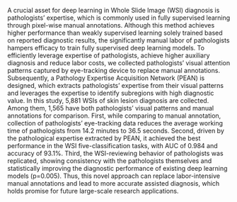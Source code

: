 A crucial asset for deep learning in Whole Slide Image (WSI) diagnosis is pathologists’ expertise, which is commonly used in fully supervised learning through pixel-wise manual annotations. Although this method achieves higher performance than weakly supervised learning solely trained based on reported diagnostic results, the significantly manual labor of pathologists hampers efficacy to train fully supervised deep learning models. To efficiently leverage expertise of pathologists, achieve higher auxiliary diagnosis and reduce labor costs, we collected pathologists’ visual attention patterns captured by eye-tracking device to replace manual annotations. Subsequently, a Pathology Expertise Acquisition Network (PEAN) is designed, which extracts pathologists’ expertise from their visual patterns and leverages the expertise to identify subregions with high diagnostic value. In this study, 5,881 WSIs of skin lesion diagnosis are collected. Among them, 1,565 have both pathologists’ visual patterns and manual annotations for comparison. First, while comparing to manual annotation, collection of pathologists’ eye-tracking data reduces the average working time of pathologists from 14.2 minutes to 36.5 seconds. Second, driven by the pathological expertise extracted by PEAN, it achieved the best performance in the WSI five-classification tasks, with AUC of 0.984 and accuracy of 93.1%. Third, the WSI-reviewing behavior of pathologists was replicated, showing consistency with the pathologists themselves and statistically improving the diagnostic performance of existing deep learning models (p=0.005). Thus, this novel approach can replace labor-intensive manual annotations and lead to more accurate assisted diagnosis, which holds promise for future large-scale research applications.
